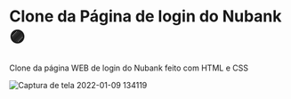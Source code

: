 # Clone da Página de login do Nubank 🟣
Clone da página WEB de login do Nubank feito com HTML e CSS

![Captura de tela 2022-01-09 134119](https://user-images.githubusercontent.com/97133261/148691929-f1c9d4fd-b671-4132-939e-ba6abe09a127.jpg)
